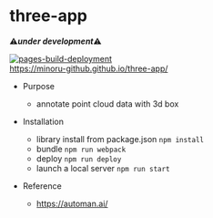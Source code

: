 # three-app

:warning:*****under development*****:warning:  

[![pages-build-deployment](https://github.com/minoru-github/three-app/actions/workflows/pages/pages-build-deployment/badge.svg?branch=gh-pages)](https://github.com/minoru-github/three-app/actions/workflows/pages/pages-build-deployment)  
https://minoru-github.github.io/three-app/

+ Purpose
  + annotate point cloud data with 3d box
+ Installation
  + library install from package.json `npm install`
  + bundle `npm run webpack`
  + deploy `npm run deploy`
  + launch a local server `npm run start`

+ Reference
  + https://automan.ai/
